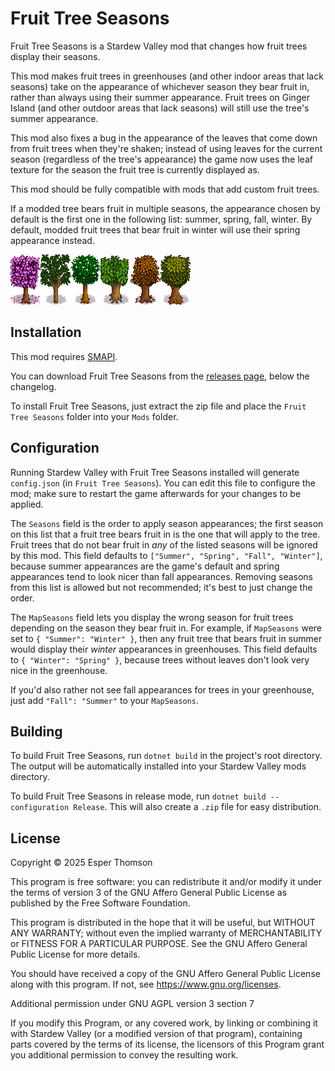 # Fruit Tree Seasons

Fruit Tree Seasons is a Stardew Valley mod that changes how fruit trees display their seasons.

This mod makes fruit trees in greenhouses (and other indoor areas that lack seasons) take on the
appearance of whichever season they bear fruit in, rather than always using their summer
appearance. Fruit trees on Ginger Island (and other outdoor areas that lack seasons) will still use
the tree's summer appearance.

This mod also fixes a bug in the appearance of the leaves that come down from fruit trees when
they're shaken; instead of using leaves for the current season (regardless of the tree's appearance)
the game now uses the leaf texture for the season the fruit tree is currently displayed as.

This mod should be fully compatible with mods that add custom fruit trees.

If a modded tree bears fruit in multiple seasons, the appearance chosen by default is the first
one in the following list: summer, spring, fall, winter. By default, modded fruit trees that bear
fruit in winter will use their spring appearance instead.

![The vanilla fruit trees with seasonal appearances.](.github/assets/fruit_trees.png)

## Installation

This mod requires [SMAPI](https://github.com/Pathoschild/SMAPI).

You can download Fruit Tree Seasons from the [releases
page](https://github.com/Esper89/StardewValley-FruitTreeSeasons/releases/latest), below the
changelog.

To install Fruit Tree Seasons, just extract the zip file and place the `Fruit Tree Seasons` folder
into your `Mods` folder.

## Configuration

Running Stardew Valley with Fruit Tree Seasons installed will generate `config.json` (in
`Fruit Tree Seasons`). You can edit this file to configure the mod; make sure to restart the game
afterwards for your changes to be applied.

The `Seasons` field is the order to apply season appearances; the first season on this list that a
fruit tree bears fruit in is the one that will apply to the tree. Fruit trees that do not bear fruit
in *any* of the listed seasons will be ignored by this mod. This field defaults to
`["Summer", "Spring", "Fall", "Winter"]`, because summer appearances are the game's default and
spring appearances tend to look nicer than fall appearances. Removing seasons from this list is
allowed but not recommended; it's best to just change the order.

The `MapSeasons` field lets you display the wrong season for fruit trees depending on the season
they bear fruit in. For example, if `MapSeasons` were set to `{ "Summer": "Winter" }`, then any
fruit tree that bears fruit in summer would display their *winter* appearances in greenhouses. This
field defaults to `{ "Winter": "Spring" }`, because trees without leaves don't look very nice in the
greenhouse.

If you'd also rather not see fall appearances for trees in your greenhouse, just add
`"Fall": "Summer"` to your `MapSeasons`.

## Building

To build Fruit Tree Seasons, run `dotnet build` in the project's root directory. The output will be
automatically installed into your Stardew Valley mods directory.

To build Fruit Tree Seasons in release mode, run `dotnet build --configuration Release`. This will
also create a `.zip` file for easy distribution.

## License

Copyright © 2025 Esper Thomson

This program is free software: you can redistribute it and/or modify it under the terms of version
3 of the GNU Affero General Public License as published by the Free Software Foundation.

This program is distributed in the hope that it will be useful, but WITHOUT ANY WARRANTY; without
even the implied warranty of MERCHANTABILITY or FITNESS FOR A PARTICULAR PURPOSE. See the GNU Affero
General Public License for more details.

You should have received a copy of the GNU Affero General Public License along with this program.
If not, see <https://www.gnu.org/licenses>.

Additional permission under GNU AGPL version 3 section 7

If you modify this Program, or any covered work, by linking or combining it with Stardew Valley (or
a modified version of that program), containing parts covered by the terms of its license, the
licensors of this Program grant you additional permission to convey the resulting work.
